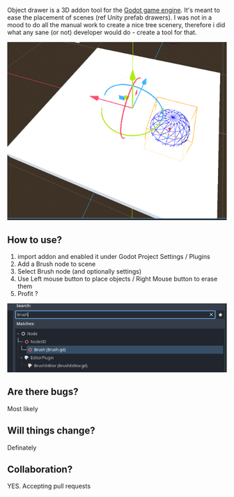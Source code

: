 Object drawer is a 3D addon tool for the [Godot game engine][god]. It's meant to ease the placement of scenes (ref Unity prefab drawers). I was not in a mood to do all the manual work to create a nice tree scenery, therefore i did what any sane (or not) developer would do - create a tool for that.

<img alt="Object Brush in Action" src="resources/godot_object_brush_action.gif">

## How to use? 
1. import addon and enabled it under Godot Project Settings / Plugins
2. Add a Brush node to scene
3. Select Brush node (and optionally settings)
4. Use Left mouse button to place objects / Right Mouse button to erase them
5. Profit ? 

<img alt="Brush node" src="resources/brush_node.png">

## Are there bugs?
Most likely

## Will things change?
Definately

## Collaboration?
YES. Accepting pull requests

[god]: https://godotengine.org/
